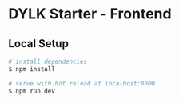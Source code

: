# DYLK Starter - Frontend

## Local Setup

```bash
# install dependencies
$ npm install

# serve with hot reload at localhost:8000
$ npm run dev
```
